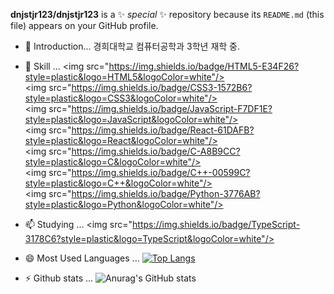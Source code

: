 **dnjstjr123/dnjstjr123** is a ✨ _special_ ✨ repository because its `README.md` (this file) appears on your GitHub profile.

- 🔭 Introduction...
경희대학교 컴퓨터공학과 3학년 재학 중.

- 🌱 Skill ...
<img src="https://img.shields.io/badge/HTML5-E34F26?style=plastic&logo=HTML5&logoColor=white"/>
<img src="https://img.shields.io/badge/CSS3-1572B6?style=plastic&logo=CSS3&logoColor=white"/>
<img src="https://img.shields.io/badge/JavaScript-F7DF1E?style=plastic&logo=JavaScript&logoColor=white"/>
<img src="https://img.shields.io/badge/React-61DAFB?style=plastic&logo=React&logoColor=white"/>
<img src="https://img.shields.io/badge/C-A8B9CC?style=plastic&logo=C&logoColor=white"/>
<img src="https://img.shields.io/badge/C++-00599C?style=plastic&logo=C++&logoColor=white"/>
<img src="https://img.shields.io/badge/Python-3776AB?style=plastic&logo=Python&logoColor=white"/>

- 📫 Studying ...
<img src="https://img.shields.io/badge/TypeScript-3178C6?style=plastic&logo=TypeScript&logoColor=white"/>

- 😄 Most Used Languages ...
[![Top Langs](https://github-readme-stats.vercel.app/api/top-langs/?username=dnjstjr123&langs_count=8)](https://github.com/dnjstjr123/github-readme-stats)

- ⚡ Github stats ...
![Anurag's GitHub stats](https://github-readme-stats.vercel.app/api?username=dnjstjr123&show_icons=true&theme=radical)

